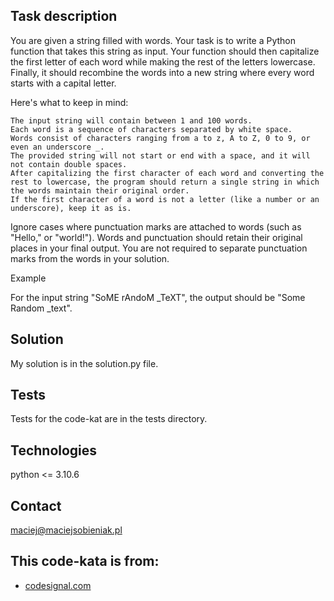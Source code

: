 ## Task description
You are given a string filled with words. Your task is to write a Python function that takes this string as input. Your function should then capitalize the first letter of each word while making the rest of the letters lowercase. Finally, it should recombine the words into a new string where every word starts with a capital letter.

Here's what to keep in mind:

    The input string will contain between 1 and 100 words.
    Each word is a sequence of characters separated by white space.
    Words consist of characters ranging from a to z, A to Z, 0 to 9, or even an underscore _.
    The provided string will not start or end with a space, and it will not contain double spaces.
    After capitalizing the first character of each word and converting the rest to lowercase, the program should return a single string in which the words maintain their original order.
    If the first character of a word is not a letter (like a number or an underscore), keep it as is.

Ignore cases where punctuation marks are attached to words (such as "Hello," or "world!"). Words and punctuation should retain their original places in your final output. You are not required to separate punctuation marks from the words in your solution.

Example

For the input string "SoME rAndoM _TeXT", the output should be "Some Random _text".
## Solution
My solution is in the solution.py file.

## Tests
Tests for the code-kat are in the tests directory.

## Technologies
python <= 3.10.6

## Contact
maciej@maciejsobieniak.pl

## This code-kata is from:
* [codesignal.com](https://codesignal.com) 
